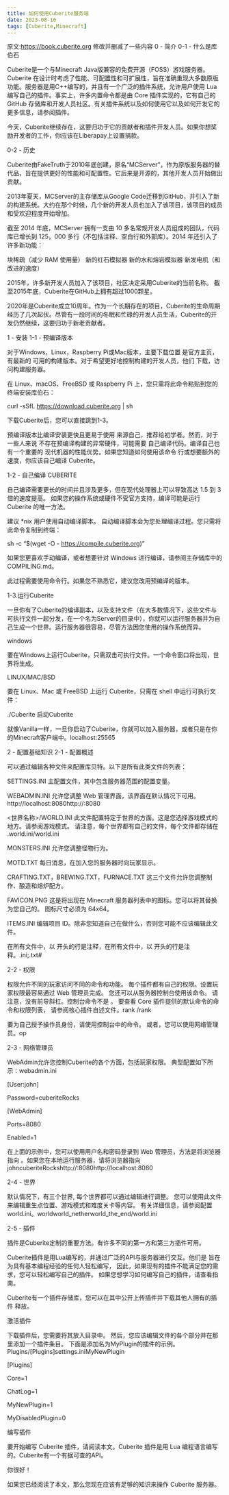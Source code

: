 ```yaml
---
title: 如何使用Cuberite服务端
date: 2023-08-16
tags: [Cuberite,Minecraft]
---
```

原文:https://book.cuberite.org
修改并删减了一些内容
0 - 简介
0-1 - 什么是库伯石

Cuberite是一个与Minecraft Java版兼容的免费开源（FOSS）游戏服务器。Cuberite 在设计时考虑了性能、可配置性和可扩展性，旨在准确重现大多数原版功能。服务器是用C++编写的，并且有一个广泛的插件系统，允许用户使用 Lua 编写自己的插件。事实上，许多内置命令都是由 Core 插件实现的，它有自己的 GitHub 存储库和开发人员社区。有关插件系统以及如何使用它以及如何开发它的更多信息，请参阅插件。

今天，Cuberite继续存在，这要归功于它的贡献者和插件开发人员。如果你想奖励开发者的工作，你应该在Liberapay上设置捐款。

0-2 - 历史

Cuberite由FakeTruth于2010年底创建，原名“MCServer”，作为原版服务器的替代品，旨在提供更好的性能和可配置性。它后来是开源的，其他开发人员开始做出贡献。

2013年夏天，MCServer的主存储库从Google Code迁移到GitHub，并引入了新的构建系统。大约在那个时候，几个新的开发人员也加入了该项目，该项目的成员和受欢迎程度开始增加。

截至 2014 年底，MCServer 拥有一支由 10 多名常规开发人员组成的团队，代码库已增长到 125，000 多行（不包括注释、空白行和外部库）。2014 年还引入了许多新功能：

块稀疏（减少 RAM 使用量）
新的红石模拟器
新的水和熔岩模拟器
新发电机（和改进的速度）

2015年，许多新开发人员加入了该项目，社区决定采用Cuberite的当前名称。 截至2015年底，Cuberite在GitHub上拥有超过1000颗星。

2020年是Cuberite成立10周年。作为一个长期存在的项目，Cuberite的生命周期经历了几次起伏。尽管有一段时间的冬眠和忙碌的开发人员生活，Cuberite的开发仍然继续，这要归功于新老贡献者。

1 - 安装
1-1 - 预编译版本

对于Windows，Linux，Raspberry Pi或Mac版本，主要下载位置 是官方主页，有最新的 可用的构建版本。对于希望更好地控制构建的开发人员，他们 下载，访问构建服务器。

在 Linux、macOS、FreeBSD 或 Raspberry Pi 上，您只需将此命令粘贴到您的 终端安装库伯石：

curl -sSfL https://download.cuberite.org | sh

下载Cuberite后，您可以直接跳到1-3。

预编译版本比编译安装更快且更易于使用 来源自己，推荐给初学者。然而，对于一些人来说 不存在预编译构建的异常硬件，可能需要 自己编译代码。编译自己也有一个重要的 现代机器的性能优势。如果您知道如何使用该命令 行或想要额外的速度，你应该自己编译 Cuberite。

1-2 - 自己编译 CUBERITE

自己编译需要更长的时间并且涉及更多，但在现代处理器上可以导致高达 1.5 到 3 倍的速度提高。 如果您的操作系统或硬件不受官方支持，编译可能是运行 Cuberite 的唯一方法。

建议 *nix 用户使用自动编译脚本。 自动编译脚本会为您处理编译过程。您只需将此命令复制到终端：

sh -c “$(wget -O - https://compile.cuberite.org)”

如果您更喜欢手动编译，或者想要针对 Windows 进行编译，请参阅主存储库中的 COMPILING.md。

此过程需要使用命令行。如果您不熟悉它，建议您改用预编译的版本。

1-3.运行Cuberite

一旦你有了Cuberite的编译副本，以及支持文件（在大多数情况下，这些文件与可执行文件一起分发，在一个名为Server的目录中），你就可以运行服务器并为自己生成一个世界。运行服务器很容易，尽管方法因您使用的操作系统而异。

windows

要在Windows上运行Cuberite，只需双击可执行文件。一个命令窗口将出现，世界将生成。

LINUX/MAC/BSD

要在 Linux、Mac 或 FreeBSD 上运行 Cuberite，只需在 shell 中运行可执行文件：

./Cuberite
启动Cuberite

就像Vanilla一样，一旦你启动了Cuberite，你就可以加入服务器，或者只是在你的Minecraft客户端中。localhost:25565

2 - 配置基础知识
2-1 - 配置概述

可以通过编辑各种文件来配置库贝特。以下是所有此类文件的列表：

SETTINGS.INI
主配置文件，其中包含服务器范围的配置变量。

WEBADMIN.INI
允许您调整 Web 管理界面，该界面在默认情况下可用。http://localhost:8080http://:8080

<世界名称>/WORLD.INI
此文件配置特定于世界的方面。这是您选择游戏模式的地方。请参阅游戏模式。 请注意，每个世界都有自己的文件，每个文件都存储在 .world.ini/world.ini

MONSTERS.INI
允许您调整怪物行为。

MOTD.TXT
每日消息，在加入您的服务器时向玩家显示。

CRAFTING.TXT，BREWING.TXT，FURNACE.TXT
这三个文件允许您调整制作、酿造和熔炉配方。

FAVICON.PNG
这是将出现在 Minecraft 服务器列表中的图标。您可以将其替换为您自己的。 图标尺寸必须为 64x64。

ITEMS.INI
编辑项目 ID。除非您知道自己在做什么，否则您可能不应该编辑此文件。

在所有文件中，以 开头的行是注释，在所有文件中，以 开头的行是注释。.ini;.txt#

2-2 - 权限

权限允许不同的玩家访问不同的命令和功能。 每个插件都有自己的权限。设置玩家权限最容易通过 Web 管理员完成。 您还可以从服务器控制台使用该命令。 请注意，没有前导斜杠。控制台命令不是 。 要查看 Core 插件提供的默认命令的命令和权限列表， 请参阅核心插件自述文件。rank /rank

要为自己授予操作员身份，请使用控制台中的命令。 或者，您可以使用网络管理员。op

2-3 - 网络管理员

WebAdmin允许您控制Cuberite的各个方面，包括玩家权限。 典型配置如下所示：webadmin.ini

[User:john]

Password=cuberiteRocks

[WebAdmin]

Ports=8080

Enabled=1

在上面的示例中，您可以使用用户名和密码登录到 Web 管理员，方法是将浏览器指向 。如果您在本地运行服务器，请将浏览器指向johncuberiteRockshttp://:8080http://localhost:8080

2-4 - 世界

默认情况下，有三个世界, 每个世界都可以通过编辑进行调整。 您可以使用此文件来编辑重生点位置、游戏模式和难度关卡等内容。 有关详细信息，请参阅配置world.ini。worldworld_netherworld_the_end/world.ini

2-5 - 插件

插件是Cuberite定制的重要方法。有许多不同的第一方和第三方插件可用。

Cuberite插件是用Lua编写的，并通过广泛的API与服务器进行交互。他们是 旨在为具有基本编程经验的任何人轻松编写， 因此，如果现有的插件不能满足您的需求，您可以轻松编写自己的插件。 如果您想学习如何编写自己的插件，请查看指南。

Cuberite有一个插件存储库，您可以在其中公开上传插件并下载其他人拥有的插件 释放。

激活插件

下载插件后，您需要将其放入目录中。 然后，您应该编辑文件的各个部分并在那里添加一个插件条目。 下面是添加名为MyPlugin的插件的示例。Plugins/[Plugins]settings.iniMyNewPlugin

[Plugins]

Core=1

ChatLog=1

MyNewPlugin=1

MyDisabledPlugin=0

编写插件

要开始编写 Cuberite 插件，请阅读本文。Cuberite 插件是用 Lua 编程语言编写的。Cuberite有一个有据可查的API。

你很好！

如果您已经阅读了本文，那么您现在应该有足够的知识来操作 Cuberite 服务器。